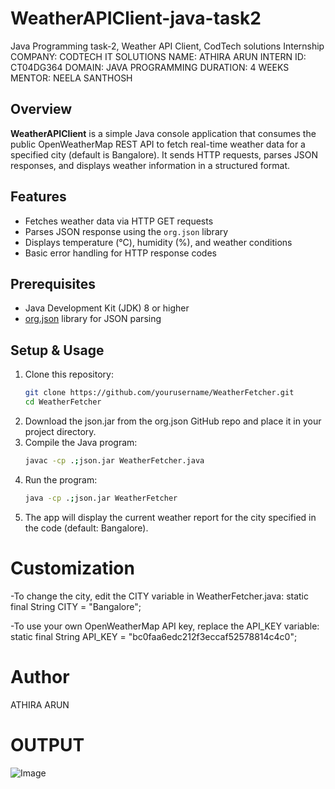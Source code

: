 # WeatherAPIClient-java-task2
Java Programming task-2, Weather API Client, CodTech solutions Internship COMPANY: CODTECH IT SOLUTIONS NAME: ATHIRA ARUN INTERN ID: CT04DG364 DOMAIN: JAVA PROGRAMMING DURATION: 4 WEEKS MENTOR: NEELA SANTHOSH

## Overview
**WeatherAPIClient** is a simple Java console application that consumes the public OpenWeatherMap REST API to fetch real-time weather data for a specified city (default is Bangalore). It sends HTTP requests, parses JSON responses, and displays weather information in a structured format.

## Features
- Fetches weather data via HTTP GET requests
- Parses JSON response using the `org.json` library
- Displays temperature (°C), humidity (%), and weather conditions
- Basic error handling for HTTP response codes

## Prerequisites
- Java Development Kit (JDK) 8 or higher
- [org.json](https://github.com/stleary/JSON-java) library for JSON parsing

## Setup & Usage

1. Clone this repository:
   ```bash
   git clone https://github.com/yourusername/WeatherFetcher.git
   cd WeatherFetcher
2. Download the json.jar from the org.json GitHub repo and place it in your project directory.
3. Compile the Java program:
   ```bash
   javac -cp .;json.jar WeatherFetcher.java
4. Run the program:
   ```bash
   java -cp .;json.jar WeatherFetcher
5. The app will display the current weather report for the city specified in the code (default: Bangalore).
# Customization
-To change the city, edit the CITY variable in WeatherFetcher.java:
static final String CITY = "Bangalore";

-To use your own OpenWeatherMap API key, replace the API_KEY variable:
static final String API_KEY = "bc0faa6edc212f3eccaf52578814c4c0";
# Author
ATHIRA ARUN

# OUTPUT 
![Image](https://github.com/user-attachments/assets/f868d58a-8049-4261-baa8-abe16a9abfa3)
